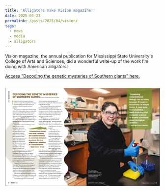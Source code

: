 ```yaml
---
title: 'Alligators make Vision magazine!'
date: 2025-04-23
permalink: /posts/2025/04/vision/
tags:
  - news
  - media
  - alligators
---
```


Vision magazine, the annual publication for Mississippi State University's College of Arts and Sciences, did a wonderful write-up of the work I'm doing with American alligators!

[Access "Decoding the genetic mysteries of Southern giants" here.](https://issuu.com/msu-artssciences/docs/2025_vision_issuu/12)

<br/><img src='/images/alligator_vision_article.png'>

